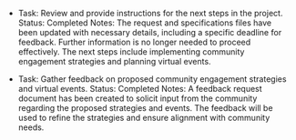 - Task: Review and provide instructions for the next steps in the project.
  Status: Completed
  Notes: The request and specifications files have been updated with necessary details, including a specific deadline for feedback. Further information is no longer needed to proceed effectively. The next steps include implementing community engagement strategies and planning virtual events.
  
- Task: Gather feedback on proposed community engagement strategies and virtual events.
  Status: Completed
  Notes: A feedback request document has been created to solicit input from the community regarding the proposed strategies and events. The feedback will be used to refine the strategies and ensure alignment with community needs.
